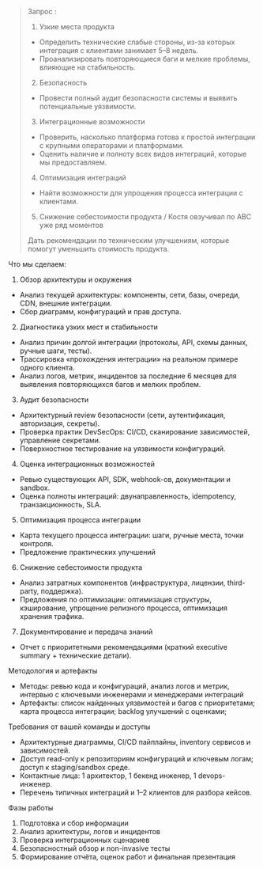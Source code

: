 > Запрос : 
>1) Узкие места продукта
>- Определить технические слабые стороны, из-за которых интеграция с клиентами занимает 5–8 недель.
>- Проанализировать повторяющиеся баги и мелкие проблемы, влияющие на стабильность.
>2) Безопасность
>- Провести полный аудит безопасности системы и выявить потенциальные уязвимости.
>3) Интеграционные возможности
>- Проверить, насколько платформа готова к простой интеграции с крупными операторами и платформами.
>- Оценить наличие и полноту всех видов интеграций, которые мы предоставляем.
>4) Оптимизация интеграций
>- Найти возможности для упрощения процесса интеграции с клиентами.
>5) Снижение себестоимости продукта / Костя овзучивал по АВС уже ряд моментов
>
> Дать рекомендации по техническим улучшениям, которые помогут уменьшить стоимость продукта.


Что мы сделаем: 
1. Обзор архитектуры и окружения
- Анализ текущей архитектуры: компоненты, сети, базы, очереди, CDN, внешние интеграции.  
- Сбор диаграмм, конфигураций и прав доступа.

2. Диагностика узких мест и стабильности
- Анализ причин долгой интеграции (протоколы, API, схемы данных, ручные шаги, тесты).  
- Трассировка «прохождения интеграции» на реальном примере одного клиента.  
- Анализ логов, метрик, инцидентов за последние 6 месяцев для выявления повторяющихся багов и мелких проблем.

3. Аудит безопасности
- Архитектурный review безопасности (сети, аутентификация, авторизация, секреты).  
- Проверка практик DevSecOps: CI/CD, сканирование зависимостей, управление секретами.  
- Поверхностное тестирование на уязвимости конфигураций.  

4. Оценка интеграционных возможностей
- Ревью существующих API, SDK, webhook-ов, документации и sandbox.  
- Оценка полноты интеграций: двунаправленность, idempotency, транзакционность, SLA.

5. Оптимизация процесса интеграции
- Карта текущего процесса интеграции: шаги, ручные места, точки контроля.  
- Предложение практических улучшений

6. Снижение себестоимости продукта
- Анализ затратных компонентов (инфраструктура, лицензии, third-party, поддержка).  
- Предложения по оптимизации: оптимизация структуры, кэширование, упрощение релизного процесса, оптимизация хранения трафика.  

7. Документирование и передача знаний
- Отчет с приоритетными рекомендациями (краткий executive summary + технические детали).  

Методология и артефакты
- Методы: ревью кода и конфигураций, анализ логов и метрик, интервью с ключевыми инженерами и менеджерами интеграций
- Артефакты: список найденных уязвимостей и багов с приоритетами; карта процесса интеграции; backlog улучшений с оценками; 

Требования от вашей команды и доступы
- Архитектурные диаграммы, CI/CD пайплайны, inventory сервисов и зависимостей.  
- Доступ read-only к репозиториям конфигураций и ключевым логам; доступ к staging/sandbox среде.  
- Контактные лица: 1 архитектор, 1 бекенд инженер, 1 devops-инженер.  
- Перечень типичных интеграций и 1–2 клиентов для разбора кейсов.

Фазы работы
1. Подготовка и сбор информации 
2. Анализ архитектуры, логов и инцидентов 
3. Проверка интеграционных сценариев 
4. Безопасностный обзор и non-invasive тесты 
5. Формирование отчёта, оценок работ и финальная презентация 
